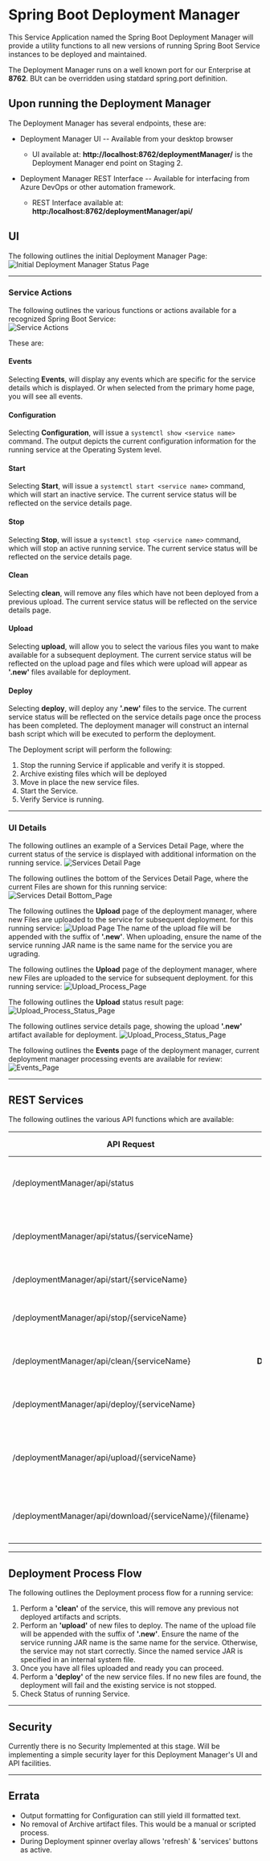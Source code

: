 # Spring Boot Deployment Manager
This Service Application named the Spring Boot Deployment Manager will provide a utility functions to all new versions of
running Spring Boot Service instances to be deployed and maintained.

The Deployment Manager runs on a well known port for our Enterprise at **8762**.  BUt can be overridden using statdard spring.port definition.

## Upon running the Deployment Manager

The Deployment Manager has several endpoints, these are:

- Deployment Manager UI -- Available from your desktop browser
   - UI available at: **http://localhost:8762/deploymentManager/** 
     is the Deployment Manager end point on Staging 2. 
   
- Deployment Manager REST Interface -- Available for interfacing from Azure DevOps or other automation framework.
   - REST Interface available at: **http:/localhost:8762/deploymentManager/api/**    

## UI
The following outlines the initial Deployment Manager Page:
![Initial Deployment Manager Status Page](doc/deploymentManagerHomePage.PNG)

----
### Service Actions
The following outlines the various functions or actions available for a recognized 
Spring Boot Service:  
![Service Actions](doc/deploymentManagerServiceActions.PNG)

These are:
#### Events
Selecting **Events**, will display any events which are specific for the service details 
which is displayed.  Or when selected from the primary home page, you will see all events.

#### Configuration
Selecting **Configuration**, will issue a ````systemctl show <service name>```` command.
The output depicts the current configuration information for the running service at the 
Operating System level.

#### Start
Selecting **Start**, will issue a ````systemctl start <service name>```` command, which
will start an inactive service.
The current service status will be reflected on the service details page.

#### Stop
Selecting **Stop**, will issue a ````systemctl stop <service name>```` command, which
will stop an active running service.
The current service status will be reflected on the service details page.

#### Clean
Selecting **clean**, will remove any files which have not been deployed from a previous
upload.
The current service status will be reflected on the service details page.

#### Upload
Selecting **upload**, will allow you to select the various files you want to make available
for a subsequent deployment.
The current service status will be reflected on the upload page and files which were
upload will appear as **'.new'** files available for deployment.


#### Deploy
Selecting **deploy**, will deploy any **'.new'** files to the service.
The current service status will be reflected on the service details page once the process 
has been completed.  The deployment manager will construct an internal bash script which
will be executed to perform the deployment.

The Deployment script will perform the following:
1. Stop the running Service if applicable and verify it is stopped.
2. Archive existing files which will be deployed
3. Move in place the new service files.
4. Start the Service.
5. Verify Service is running. 

----
### UI Details
The following outlines an example of a Services Detail Page, where the current status of
the service is displayed with additional information on the running service. 
![Services Detail Page](doc/deploymentManagerServiceDetailsPage_Top.PNG)

The following outlines the bottom of the Services Detail Page, where the current Files are 
shown for this running service: 
![Services Detail Bottom_Page](doc/deploymentManagerServiceDetailsPage_Bottom.PNG)

The following outlines the **Upload** page of the deployment manager, where new Files are 
uploaded to the service for subsequent deployment.  for this running service: 
![Upload Page](doc/deploymentManagerServiceUpload_Prompt.PNG)
The name of the upload file will be appended with the suffix of **'.new'**.
When uploading, ensure the name of the service running JAR name is the same name 
for the service you are ugrading.

The following outlines the **Upload** page of the deployment manager, where new Files are 
uploaded to the service for subsequent deployment.  for this running service: 
![Upload_Process_Page](doc/deploymentManagerServiceUpload_Process.PNG)

The following outlines the **Upload** status result page:
![Upload_Process_Status_Page](doc/deploymentManagerServiceUpload_Status.PNG)

The following outlines service details page, showing the upload **'.new'** artifact available for deployment.
![Upload_Process_Status_Page](doc/deploymentManagerServiceDetailsPage_BottomWithNewArtifact.PNG)

The following outlines the **Events** page of the deployment manager, current deployment
manager processing events are available for review:
![Events_Page](doc/deploymentManagerEventsPage.PNG)

----
## REST Services
The following outlines the various API functions which are available:

| API Request | HTTP<br/>Verb | Description |  
|-----------|:-----------:|:-----------:|  
| /deploymentManager/api/status | **GET**| <br/> Provides List of all Available Services |  
| /deploymentManager/api/status/{serviceName} | **GET**|Obtain distinct Status for Named Service | 
| /deploymentManager/api/start/{serviceName} | **PUT**|Start Named Service | 
| /deploymentManager/api/stop/{serviceName} | **PUT**|Stop running Named Service |  
| /deploymentManager/api/clean/{serviceName} | **DELETE**|Clean Up a running Named Service |
| /deploymentManager/api/deploy/{serviceName} | **POST**|Deploy previously Upload Artifacts |  
| /deploymentManager/api/upload/{serviceName} | **POST**|Upload a **new** file to be available for subsequent Deployment |    
| /deploymentManager/api/download/{serviceName}/{filename} | **GET**|Download distinct file from Named Service | 


----
## Deployment Process Flow
The following outlines the Deployment process flow for a running service:
1. Perform a **'clean'** of the service, this will remove any previous not deployed artifacts and scripts.
2. Perform an **'upload'** of new files to deploy.  The name of the upload file will be appended with the suffix of **'.new'**.
   Ensure the name of the service running JAR name is the same name for the service.  Otherwise, the service
   may not start correctly.  Since the named service JAR is specified in an internal system file.
3. Once you have all files uploaded and ready you can proceed.
4. Perform a **'deploy'** of the new service files.  If no new files are found, the deployment will
   fail and the existing service is not stopped.   
5. Check Status of running Service.

----
## Security
Currently there is no Security Implemented at this stage.  Will be implementing a simple security
layer for this Deployment Manager's UI and API facilities.

----
## Errata

* Output formatting for Configuration can still yield ill formatted text.
* No removal of Archive artifact files.  This would be a manual or scripted process.
* During Deployment spinner overlay allows 'refresh' & 'services' buttons as active.

